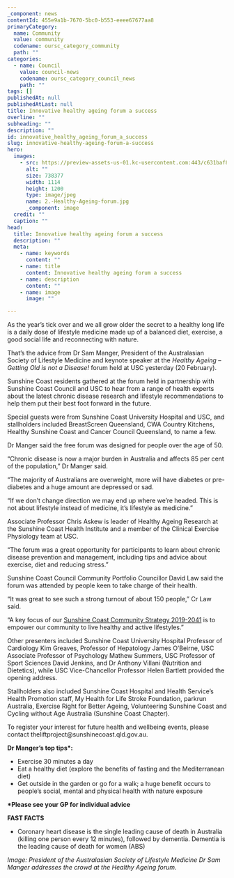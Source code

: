 ```yaml
---
_component: news
contentId: 455e9a1b-7670-5bc0-b553-eeee67677aa8
primaryCategory:
  name: Community
  value: community
  codename: oursc_category_community
  path: ""
categories:
  - name: Council
    value: council-news
    codename: oursc_category_council_news
    path: ""
tags: []
publishedAt: null
publishedAtLast: null
title: Innovative healthy ageing forum a success
overline: ""
subheading: ""
description: ""
id: innovative_healthy_ageing_forum_a_success
slug: innovative-healthy-ageing-forum-a-success
hero:
  images:
    - src: https://preview-assets-us-01.kc-usercontent.com:443/c631baf8-1b46-001f-580c-d0001b68b4a8/07ed5691-a9c0-4c33-aaa2-d4d8ef3d2d66/2.-Healthy-Ageing-forum.jpg
      alt: ""
      size: 738377
      width: 1114
      height: 1200
      type: image/jpeg
      name: 2.-Healthy-Ageing-forum.jpg
      _component: image
  credit: ""
  caption: ""
head:
  title: Innovative healthy ageing forum a success
  description: ""
  meta:
    - name: keywords
      content: ""
    - name: title
      content: Innovative healthy ageing forum a success
    - name: description
      content: ""
    - name: image
      image: ""

---
```

As the year’s tick over and we all grow older the secret to a healthy long life is a daily dose of lifestyle medicine made up of a balanced diet, exercise, a good social life and reconnecting with nature.

That’s the advice from Dr Sam Manger, President of the Australasian Society of Lifestyle Medicine and keynote speaker at the *Healthy Ageing – Getting Old is not a Disease!* forum held at USC yesterday (20 February). 

Sunshine Coast residents gathered at the forum held in partnership with Sunshine Coast Council and USC to hear from a range of health experts about the latest chronic disease research and lifestyle recommendations to help them put their best foot forward in the future.

Special guests were from Sunshine Coast University Hospital and USC, and stallholders included BreastScreen Queensland, CWA Country Kitchens, Healthy Sunshine Coast and Cancer Council Queensland, to name a few.

Dr Manger said the free forum was designed for people over the age of 50.

“Chronic disease is now a major burden in Australia and affects 85 per cent of the population,” Dr Manger said.

“The majority of Australians are overweight, more will have diabetes or pre-diabetes and a huge amount are depressed or sad.

“If we don’t change direction we may end up where we’re headed. This is not about lifestyle instead of medicine, it’s lifestyle as medicine.”

Associate Professor Chris Askew is leader of Healthy Ageing Research at the Sunshine Coast Health Institute and a member of the Clinical Exercise Physiology team at USC. 

“The forum was a great opportunity for participants to learn about chronic disease prevention and management, including tips and advice about exercise, diet and reducing stress.”

Sunshine Coast Council Community Portfolio Councillor David Law said the forum was attended by people keen to take charge of their health.

“It was great to see such a strong turnout of about 150 people,” Cr Law said.

“A key focus of our [Sunshine Coast Community Strategy 2019-2041](https://www.sunshinecoast.qld.gov.au/Council/Planning-and-Projects/Regional-Strategies/Sunshine-Coast-Community-Strategy-2019-to-2041)
&#x20;is to empower our community to live healthy and active lifestyles.”

Other presenters included Sunshine Coast University Hospital Professor of Cardiology Kim Greaves, Professor of Hepatology James O’Beirne, USC Associate Professor of Psychology Mathew Summers, USC Professor of Sport Sciences David Jenkins, and Dr Anthony Villani (Nutrition and Dietetics), while USC Vice-Chancellor Professor Helen Bartlett provided the opening address.

Stallholders also included Sunshine Coast Hospital and Health Service’s Health Promotion staff, My Health for Life Stroke Foundation, parkrun Australia, Exercise Right for Better Ageing, Volunteering Sunshine Coast and Cycling without Age Australia (Sunshine Coast Chapter).

To register your interest for future health and wellbeing events, please contact theliftproject\@sunshinecoast.qld.gov.au.

**Dr Manger’s top tips\*:**

*   Exercise 30 minutes a day
*   Eat a healthy diet (explore the benefits of fasting and the Mediterranean diet)
*   Get outside in the garden or go for a walk; a huge benefit occurs to people’s social, mental and physical health with nature exposure 

**\*Please see your GP for individual advice**

**FAST FACTS**

*   Coronary heart disease is the single leading cause of death in Australia (killing one person every 12 minutes), followed by dementia. Dementia is the leading cause of death for women (ABS)

*Image: President of the Australasian Society of Lifestyle Medicine Dr Sam Manger addresses the crowd at the Healthy Ageing forum.*
